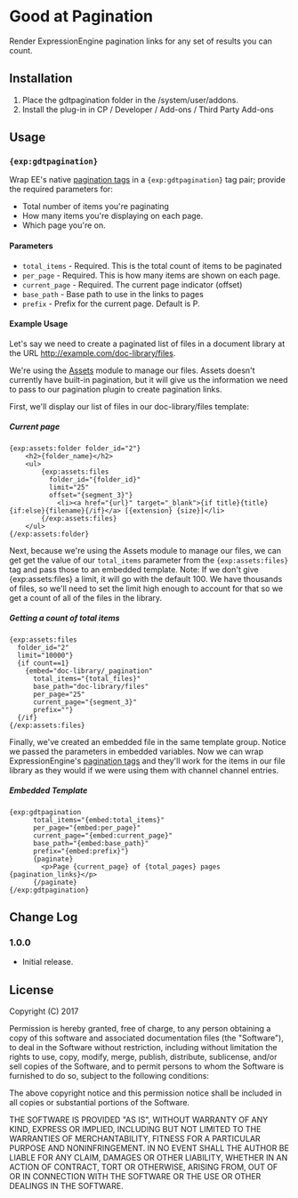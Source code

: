 # Good at Pagination

Render ExpressionEngine pagination links for any set of results you can count.

## Installation

1. Place the gdtpagination folder in the /system/user/addons.
2. Install the plug-in in CP / Developer / Add-ons / Third Party Add-ons

## Usage

### `{exp:gdtpagination}`

Wrap EE's native [pagination tags](https://docs.expressionengine.com/latest/templates/pagination.html) in a `{exp:gdtpagination}` tag pair; provide the required parameters for:

- Total number of items you're paginating
- How many items you're displaying on each page.
- Which page you're on.


#### Parameters

- `total_items` -  Required. This is the total count of items to be paginated
- `per_page` - Required. This is how many items are shown on each page.
- `current_page` - Required. The current page indicator (offset) 
- `base_path` - Base path to use in the links to pages
- `prefix` - Prefix for the current page. Default is P.


#### Example Usage
Let's say we need to create a paginated list of files in a document library at the URL http://example.com/doc-library/files.

We're using the [Assets](https://eeharbor.com/assets/documentation) module to manage our files. Assets doesn't currently have built-in pagination, but it will give us the information we need to pass to our pagination plugin to create pagination links.

First, we'll display our list of files in our doc-library/files template:

##### Current page
```
{exp:assets:folder folder_id="2"}
    <h2>{folder_name}</h2>
    <ul>
        {exp:assets:files 
          folder_id="{folder_id}"
          limit="25"
          offset="{segment_3}"}
            <li><a href="{url}" target="_blank">{if title}{title}{if:else}{filename}{/if}</a> [{extension} {size}]</li>
        {/exp:assets:files}
    </ul>    
{/exp:assets:folder}
```
Next, because we're using the Assets module to manage our files, we can get get the value of our `total_items` parameter from the `{exp:assets:files}` tag and pass those to an embedded template. 
  Note: If we don't give {exp:assets:files} a limit, it will go with the default 100. We have thousands of files, so we'll need to set the limit high enough to account for that so we get a count of all of the files in the library.
    

##### Getting a count of total items
```
{exp:assets:files 
  folder_id="2"
  limit="10000"}
  {if count==1}
    {embed="doc-library/_pagination"
      total_items="{total_files}" 
      base_path="doc-library/files"  
      per_page="25"
      current_page="{segment_3}"
      prefix=""}
  {/if}
{/exp:assets:files}  
```
Finally, we've created an embedded file in the same template group. Notice we passed the parameters in embedded variables.
Now we can wrap ExpressionEngine's [pagination tags](https://docs.expressionengine.com/latest/templates/pagination.html) and they'll work for the items in our file library as they would if we were using them with channel channel entries.


##### Embedded Template
```
{exp:gdtpagination
      total_items="{embed:total_items}"
      per_page="{embed:per_page}"
      current_page="{embed:current_page}"
      base_path="{embed:base_path}"
      prefix="{embed:prefix}"} 
      {paginate}
        <p>Page {current_page} of {total_pages} pages {pagination_links}</p>
      {/paginate}
{/exp:gdtpagination}
```


## Change Log

### 1.0.0
- Initial release.

## License

Copyright (C) 2017 

Permission is hereby granted, free of charge, to any person obtaining a copy
of this software and associated documentation files (the "Software"), to deal
in the Software without restriction, including without limitation the rights
to use, copy, modify, merge, publish, distribute, sublicense, and/or sell
copies of the Software, and to permit persons to whom the Software is
furnished to do so, subject to the following conditions:

The above copyright notice and this permission notice shall be included in
all copies or substantial portions of the Software.

THE SOFTWARE IS PROVIDED "AS IS", WITHOUT WARRANTY OF ANY KIND, EXPRESS OR
IMPLIED, INCLUDING BUT NOT LIMITED TO THE WARRANTIES OF MERCHANTABILITY,
FITNESS FOR A PARTICULAR PURPOSE AND NONINFRINGEMENT. IN NO EVENT SHALL
THE AUTHOR BE LIABLE FOR ANY CLAIM, DAMAGES OR OTHER LIABILITY, WHETHER
IN AN ACTION OF CONTRACT, TORT OR OTHERWISE, ARISING FROM, OUT OF OR IN
CONNECTION WITH THE SOFTWARE OR THE USE OR OTHER DEALINGS IN THE SOFTWARE.


